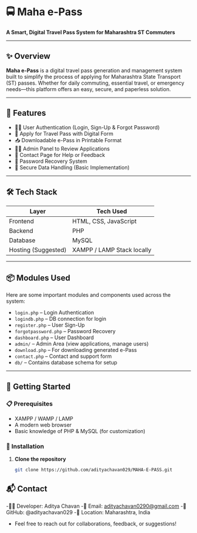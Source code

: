 # 🚍 Maha e-Pass

**A Smart, Digital Travel Pass System for Maharashtra ST Commuters**

---

## ✨ Overview

**Maha e-Pass** is a digital travel pass generation and management system built to simplify the process of applying for Maharashtra State Transport (ST) passes. Whether for daily commuting, essential travel, or emergency needs—this platform offers an easy, secure, and paperless solution.

---

## 📌 Features

- 🧑‍💼 User Authentication (Login, Sign-Up & Forgot Password)
- 🚌 Apply for Travel Pass with Digital Form
- 📥 Downloadable e-Pass in Printable Format
- 🧑‍⚖️ Admin Panel to Review Applications
- 💬 Contact Page for Help or Feedback
- 📧 Password Recovery System
- 🔐 Secure Data Handling (Basic Implementation)

---

## 🛠️ Tech Stack

| Layer        | Tech Used                          |
|--------------|------------------------------------|
| Frontend     | HTML, CSS, JavaScript              |
| Backend      | PHP                                |
| Database     | MySQL                              |
| Hosting (Suggested) | XAMPP / LAMP Stack locally  |

---

## 📦 Modules Used

Here are some important modules and components used across the system:

- `login.php` – Login Authentication
- `logindb.php` – DB connection for login
- `register.php` – User Sign-Up
- `forgotpassword.php` – Password Recovery
- `dashboard.php` – User Dashboard
- `admin/` – Admin Area (view applications, manage users)
- `download.php` – For downloading generated e-Pass
- `contact.php` – Contact and support form
- `db/` – Contains database schema for setup

---

## 🚀 Getting Started

### 📋 Prerequisites
- XAMPP / WAMP / LAMP
- A modern web browser
- Basic knowledge of PHP & MySQL (for customization)

### 🧰 Installation

1. **Clone the repository**
   ```bash
   git clone https://github.com/adityachavan029/MAHA-E-PASS.git

## 📬 Contact
-👨‍💻 Developer: Aditya Chavan
-📧 Email: adityachavan0290@gmail.com
-🔗 GitHub: @adityachavan029
-📍 Location: Maharashtra, India

- Feel free to reach out for collaborations, feedback, or suggestions!

